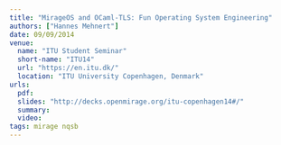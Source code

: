 ```yaml
---
title: "MirageOS and OCaml-TLS: Fun Operating System Engineering"
authors: ["Hannes Mehnert"]
date: 09/09/2014
venue:
  name: "ITU Student Seminar"
  short-name: "ITU14"
  url: "https://en.itu.dk/"
  location: "ITU University Copenhagen, Denmark"
urls:
  pdf:
  slides: "http://decks.openmirage.org/itu-copenhagen14#/"
  summary:
  video:
tags: mirage nqsb
---
```

